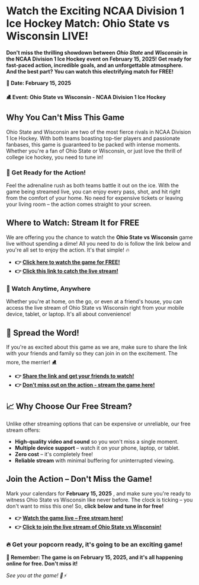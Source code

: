 # Watch the Exciting NCAA Division 1 Ice Hockey Match: Ohio State vs Wisconsin LIVE!

**Don't miss the thrilling showdown between _Ohio State_ and _Wisconsin_ in the NCAA Division 1 Ice Hockey event on February 15, 2025! Get ready for fast-paced action, incredible goals, and an unforgettable atmosphere. And the best part? You can watch this electrifying match for FREE!**

**📅 Date: February 15, 2025**

**⛸️ Event: Ohio State vs Wisconsin - NCAA Division 1 Ice Hockey**

## Why You Can't Miss This Game

Ohio State and Wisconsin are two of the most fierce rivals in NCAA Division 1 Ice Hockey. With both teams boasting top-tier players and passionate fanbases, this game is guaranteed to be packed with intense moments. Whether you're a fan of Ohio State or Wisconsin, or just love the thrill of college ice hockey, you need to tune in!

### 🏒 Get Ready for the Action!

Feel the adrenaline rush as both teams battle it out on the ice. With the game being streamed live, you can enjoy every pass, shot, and hit right from the comfort of your home. No need for expensive tickets or leaving your living room – the action comes straight to your screen.

## Where to Watch: Stream It for FREE

We are offering you the chance to watch the **Ohio State vs Wisconsin** game live without spending a dime! All you need to do is follow the link below and you're all set to enjoy the action. It's that simple! 🔥

- **👉 [Click here to watch the game for FREE!](https://tinyurl.com/livestreamfreeo?st=Ohio+State+vs+Wisconsin&si=ghc)**
- **👉 [Click this link to catch the live stream!](https://tinyurl.com/livestreamfreeo?st=Ohio+State+vs+Wisconsin&si=ghc)**

### 📲 Watch Anytime, Anywhere

Whether you're at home, on the go, or even at a friend's house, you can access the live stream of Ohio State vs Wisconsin right from your mobile device, tablet, or laptop. It's all about convenience!

## 📢 Spread the Word!

If you're as excited about this game as we are, make sure to share the link with your friends and family so they can join in on the excitement. The more, the merrier! ⛸️

- **👉 [Share the link and get your friends to watch!](https://tinyurl.com/livestreamfreeo?st=Ohio+State+vs+Wisconsin&si=ghc)**
- **👉 [Don't miss out on the action - stream the game here!](https://tinyurl.com/livestreamfreeo?st=Ohio+State+vs+Wisconsin&si=ghc)**

## 📈 Why Choose Our Free Stream?

Unlike other streaming options that can be expensive or unreliable, our free stream offers:

- **High-quality video and sound** so you won't miss a single moment.
- **Multiple device support** – watch it on your phone, laptop, or tablet.
- **Zero cost** – it's completely free!
- **Reliable stream** with minimal buffering for uninterrupted viewing.

## Join the Action – Don't Miss the Game!

Mark your calendars for **February 15, 2025** , and make sure you're ready to witness Ohio State vs Wisconsin like never before. The clock is ticking – you don't want to miss this one! So, **click below and tune in for free!**

- **👉 [Watch the game live – Free stream here!](https://tinyurl.com/livestreamfreeo?st=Ohio+State+vs+Wisconsin&si=ghc)**
- **👉 [Click to join the live stream of Ohio State vs Wisconsin!](https://tinyurl.com/livestreamfreeo?st=Ohio+State+vs+Wisconsin&si=ghc)**

### 🔥 Get your popcorn ready, it's going to be an exciting game!

**📌 Remember: The game is on February 15, 2025, and it's all happening online for free. Don't miss it!**

_See you at the game! 🏒⚡_
